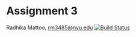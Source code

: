 # Assignment 3
Radhika Mattoo, rm3485@nyu.edu
[![Build Status](https://travis-ci.com/NYUCG2017/assignment-3-radhikamattoo.svg?token=DKU6y6MTDpMMtsxTr53h&branch=master)](https://travis-ci.com/NYUCG2017/assignment-3-radhikamattoo)
